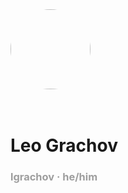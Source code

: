 <div>
<style>
    .pe-avatar {border-radius: 9999px;}
    .pe-origin {display: none;}
    .pe-nick {color: #9e9e9e;}
    .pe-mdot {}
    </style>
<img  class="pe-avatar" style=" border-radius: 9999px;" src="https://avatars.githubusercontent.com/u/78234184?v=4" width="128" height="128">
<h1><br>Leo Grachov</h1>
<div><a class="pe-origin" href="https://github.com/lgrachov">origin</a><div>
<h3 class="pe-mdot pe-nick">lgrachov ·<span> </span><span>he/him</span></h3><h3 class="pe-origin pe-mdot pe-nick">·</h3><h3 class="pe-origin pe-nick">he/him</h3>
</div>